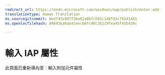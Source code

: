 ```yaml
---
redirect_url: https://msdn.microsoft.com/windows/uwp/publish/enter-add-on-properties
translationtype: Human Translation
ms.sourcegitcommit: 0edf45e997f36a82a8bfcb92c1d8fd2c79242461
ms.openlocfilehash: 04693ba9ab42eecb6fc48c35219fea45f45b436c

---
```


# 輸入 IAP 屬性

此頁面已重新導向至︰輸入附加元件屬性


<!--HONumber=Aug16_HO3-->


